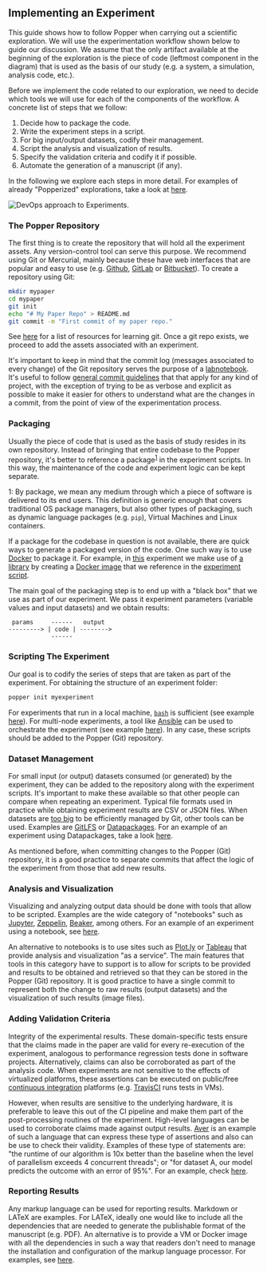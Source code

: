 ## Implementing an Experiment

This guide shows how to follow Popper when carrying out a scientific 
exploration. We will use the experimentation workflow shown below to 
guide our discussion. We assume that the only artifact available at 
the beginning of the exploration is the piece of code (leftmost 
component in the diagram) that is used as the basis of our study (e.g. 
a system, a simulation, analysis code, etc.).

Before we implement the code related to our exploration, we need to 
decide which tools we will use for each of the components of the 
workflow. A concrete list of steps that we follow:

 1. Decide how to package the code.
 2. Write the experiment steps in a script.
 3. For big input/output datasets, codify their management.
 4. Script the analysis and visualization of results.
 5. Specify the validation criteria and codify it if possible.
 6. Automate the generation of a manuscript (if any).

In the following we explore each steps in more detail. For examples of 
already "Popperized" explorations, take a look at 
[here](Getting-Started#guides-and-examples).

![DevOps approach to Experiments.](/figures/workflow_devops.png)

### The Popper Repository

The first thing is to create the repository that will hold all the 
experiment assets. Any version-control tool can serve this purpose. We 
recommend using Git or Mercurial, mainly because these have web 
interfaces that are popular and easy to use (e.g. 
[Github](https://github.com), [GitLab](https://gitlab.com/explore) or 
[Bitbucket](https://bitbucket.org)). To create a repository using Git:

```bash
mkdir mypaper
cd mypaper
git init
echo "# My Paper Repo" > README.md
git commit -m "First commit of my paper repo."
```

See 
[here](https://help.github.com/articles/good-resources-for-learning-git-and-github/) 
for a list of resources for learning git. Once a git repo exists, we 
proceed to add the assets associated with an experiment.

It's important to keep in mind that the commit log (messages 
associated to every change) of the Git repository serves the purpose 
of a [labnotebook](https://en.wikipedia.org/wiki/Lab_notebook). It's 
useful to follow [general commit 
guidelines](http://gitforteams.com/resources/commit-granularity.html) 
that that apply for any kind of project, with the exception of trying 
to be as verbose and explicit as possible to make it easier for others 
to understand what are the changes in a commit, from the point of view 
of the experimentation process.

### Packaging

Usually the piece of code that is used as the basis of study resides 
in its own repository. Instead of bringing that entire codebase to the 
Popper repository, it's better to reference a 
package<sup>[1](#myfootnote1)</sup> in the experiment scripts. In this 
way, the maintenance of the code and experiment logic can be kept 
separate.

<a name="myfootnote1">1</a>: By package, we mean any medium through 
which a piece of software is delivered to its end users. This 
definition is generic enough that covers traditional OS package 
managers, but also other types of packaging, such as dynamic language 
packages (e.g. `pip`), Virtual Machines and Linux containers.

If a package for the codebase in question is not available, there are 
quick ways to generate a packaged version of the code. One such way is 
to use 
[Docker](https://docs.docker.com/engine/tutorials/dockerimages/) to 
package it. For example, in [this](Popper-Math-Science) experiment we 
make use of [a library](https://github.com/flame/blis) by creating a 
[Docker image](https://github.com/ivotron/docker-blis) that we 
reference in the [experiment 
script](https://github.com/systemslab/popper/blob/master/templates/experiments/blis/run.sh).

The main goal of the packaging step is to end up with a "black box" 
that we use as part of our experiment. We pass it experiment 
parameters (variable values and input datasets) and we obtain results:

```
 params     ------   output
---------> | code | -------->
            ------
```

### Scripting The Experiment

Our goal is to codify the series of steps that are taken as part of 
the experiment. For obtaining the structure of an experiment 
folder:

```bash
popper init myexperiment
```

For experiments that run in a local machine, 
[`bash`](https://www.gnu.org/software/bash/) is sufficient (see 
example 
[here](https://github.com/systemslab/popper/blob/master/templates/experiments/mpip/run.sh)). 
For multi-node experiments, a tool like 
[Ansible](https://github.com/ansible/ansible) can be used to 
orchestrate the experiment (see example 
[here](https://github.com/ivotron/torpor-popper/tree/master/experiments/base-vs-limited-targets)). 
In any case, these scripts should be added to the Popper (Git) 
repository.

### Dataset Management

For small input (or output) datasets consumed (or generated) by the 
experiment, they can be added to the repository along with the 
experiment scripts. It's important to make these available so that 
other people can compare when repeating an experiment. Typical file 
formats used in practice while obtaining experiment results are CSV or 
JSON files. When datasets are [too 
big](https://help.github.com/articles/working-with-large-files/) to be 
efficiently managed by Git, other tools can be used. Examples are 
[GitLFS](https://git-lfs.github.com/) or 
[Datapackages](http://frictionlessdata.io/data-packages/). For an 
example of an experiment using Datapackages, take a look 
[here](Popper-Data-Science#adding-more-datasets).

As mentioned before, when committing changes to the Popper (Git) 
repository, it is a good practice to separate commits that affect the 
logic of the experiment from those that add new results.

### Analysis and Visualization

Visualizing and analyzing output data should be done with tools that 
allow to be scripted. Examples are the wide category of "notebooks" 
such as [Jupyter](http://jupter.org), 
[Zeppelin](http://zeppelin.apache.org/), 
[Beaker](http://beakernotebook.com/), among others. For an example of 
an experiment using a notebook, see 
[here](https://github.com/systemslab/popper/blob/master/templates/experiments/blis/results/visualize.ipynb).

An alternative to notebooks is to use sites such as 
[Plot.ly](https://plot.ly/) or 
[Tableau](http://www.tableau.com/products/cloud-bi) that provide 
analysis and visualization "as a service". The main features that 
tools in this category have to support is to allow for scripts to be 
provided and results to be obtained and retrieved so that they can be 
stored in the Popper (Git) repository. It is good practice to have a 
single commit to represent both the change to raw results (output 
datasets) and the visualization of such results (image files).

### Adding Validation Criteria

Integrity of the experimental results. These domain-specific tests 
ensure that the claims made in the paper are valid for every 
re-execution of the experiment, analogous to performance regression 
tests done in software projects. Alternatively, claims can also be 
corroborated as part of the analysis code. When experiments are not 
sensitive to the effects of virtualized platforms, these assertions 
can be executed on public/free [continuous 
integration](https://en.wikipedia.org/wiki/Continuous_integration) 
platforms (e.g. [TravisCI](https://travis-ci.org) runs tests in VMs). 

However, when results are sensitive to the underlying hardware, it is 
preferable to leave this out of the CI pipeline and make them part of 
the post-processing routines of the experiment. High-level languages 
can be used to corroborate claims made against output results. 
[Aver](https://github.com/ivotron/aver) is an example of such a 
language that can express these type of assertions and also can be use 
to check their validity. Examples of these type of statements are: 
"the runtime of our algorithm is 10x better than the baseline when the 
level of parallelism exceeds 4 concurrent threads"; or "for dataset A, 
our model predicts the outcome with an error of 95%". For an example, 
check [here](https://github.com/ivotron/aver#overview).

### Reporting Results

Any markup language can be used for reporting results. Markdown or 
LATeX are examples. For LATeX, ideally one would like to include all 
the dependencies that are needed to generate the publishable format of 
the manuscript (e.g. PDF). An alternative is to provide a VM or Docker 
image with all the dependencies in such a way that readers don't need 
to manage the installation and configuration of the markup language 
processor. For examples, see [here](Popper-Examples).
